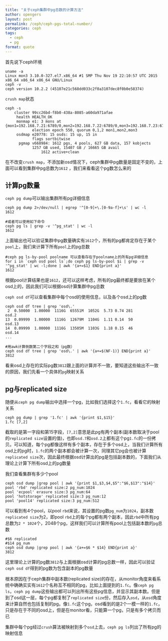 ```yaml
---
title: "关于ceph集群中pg总数的计算方法"
author: opengers
layout: post
permalink: /ceph/ceph-pgs-total-number/
categories: ceph
tags:
  - ceph
  - pg
format: quote
---
```


首先说下ceph环境    

``` shell
uname -a
Linux mon3 3.10.0-327.el7.x86_64 #1 SMP Thu Nov 19 22:10:57 UTC 2015 x86_64 x86_64 x86_64 GNU/Linux
ceph -v
ceph version 10.2.2 (45107e21c568dd033c2f0a3107dec8f0b0e58374)
```

`crush map`状态      

``` shell
ceph -s
    cluster 99cc26bd-f8b0-438a-8085-a60da971afae
     health HEALTH_OK
     monmap e1: 3 mons at {mon1=192.168.7.21:6789/0,mon2=192.168.7.22:6789/0,mon3=192.168.7.23:6789/0}
            election epoch 550, quorum 0,1,2 mon1,mon2,mon3
     osdmap e20778: 15 osds: 15 up, 15 in
            flags sortbitwise
      pgmap v668984: 1612 pgs, 4 pools, 627 GB data, 157 kobjects
            1257 GB used, 15407 GB / 16665 GB avail
                1612 active+clean
```

在不改变`crush map`，不添加新osd情况下，ceph集群中pg数量是固定不变的，上面可以看到集群中pg总数为`1612` ，我们来看看这个pg数怎么来的       

## 计算pg数量  

`ceph pg dump`可以输出集群所有pg详细信息   

``` shell
ceph pg dump 2>/dev/null | egrep '^[0-9]+\.[0-9a-f]+\s' | wc -l
1612

#或者可以使用如下命令
ceph pg ls | grep -v '^pg_stat' | wc -l
1612
```

上面输出也可以验证集群中pg数量确实有`1612`个，所有的pg都肯定存在于某个`pool`上，我们来计算下所有`pool`上的pg总数  
``` shell
#ceph pg ls-by-pool poolname 可以查看存在于poolname上的所有pg详细信息
for i in `ceph osd pool ls`;do ceph pg ls-by-pool $i | grep -v '^pg_stat' | wc -l;done | awk '{a+=$1} END{print a}'
1612
```

根据pool计算结果也是`1612`，还可以这样考虑，所有的pg最终都是要放在某个osd上的，因此我们可以根据osd计算集群中pg总数   

`ceph osd df`可以查看集群中每个osd的使用信息，以及各个osd上的pg数     

``` shell
ceph osd df tree | grep 'osd\.'
 2  0.50000  1.00000  1116G  65551M  1052G  5.73 0.74 281             osd.2  
13  0.09999  1.00000  1116G  12679M  1104G  1.11 0.14  50             osd.13 
14  0.09999  1.00000  1116G  13505M  1103G  1.18 0.15  46             osd.14
...

#用awk计算倒数第二个字段之和（pg数）
ceph osd df tree | grep 'osd\.' | awk '{a+=$(NF-1)} END{print a}'
3812
```

看来osd上存在的实际pg数`3812`跟上面的计算并不一致，要知道这些输出不一致的原因，我们先看一个具体的`pg`映射关系    

## pg与replicated size   

随便从`ceph pg dump`输出中选择一个pg，比如我们选择这个`1.fc`，看看它的映射关系  
  
``` shell
ceph pg dump | grep '1.fc' | awk '{print $1,$15}'
1.fc [7,2]
```

截取的是第一字段和第15字段，`[7,2]`意思是此pg有两个副本(副本数取决于pool的`replicated size`设置的值)，也即`osd.7`和`osd.2`上都有这个pg`1.fc`的一份拷贝。可以知道，每个pg都像这样有多个副本，存在于多个osd上，当我们计算所有osd上的pg时，`1.fc`的两个副本都会被计算一次，同理其它pg会也被计算`replicated size`次，因此最终根据osd计算出的pg是包括副本数的，下面我们从理论上计算下所有osd上的pg数量    

我们查看集群有多少个pool    

``` shell
ceph osd dump |grep pool | awk '{print $1,$3,$4,$5":"$6,$13":"$14}'
pool 'rbd' replicated size:2 pg_num:1024
pool 'ecpool' erasure size:3 pg_num:64
pool 'hotstorage' replicated size:3 pg_num:12
pool 'pool14' replicated size:3 pg_num:512
``` 

可以看到有4个pool，以pool `rbd`来说，其设置的pg数`pg_num`为`1024`，副本数`replicated size`为2，即pool `rbd`上的每个pg都有两个副本，因此`rbd`中所有pg总数为`2 * 1024`个，2048个pg，这样我们可以计算所有pool上包括副本数的`pg`总数    

``` shell
#$6 replicated
#$14 pg_num
ceph osd dump |grep pool | awk '{a+=$6 * $14} END{print a}'
3812
```

这里理论上计算的pg数`3812`与上面根据osd计算的pg总数一样，因此可以验证`ceph osd df`得到的pg数为包含副本的pg数量  

根本原因在于ceph集群中副本数(replicated size)的存在，从monitor角度来看系统中确确实实有`1612`个名称互不相同的pg，比如上面提到的`1.fc`。像`ceph pg ls`，`ceph pg dump`这些输出都可以列出所有这些pg信息，并显示其副本数。但是到了osd这一层，每个pg都复制了`replicated size`份，然后存入`osd`，从`osd`角度来计算自然也包括复制的pg。像`1.fc`这个pg，osd看到的是2个一模一样的`1.fc`，只是存在于不同的osd上，但是在monitor看，只能算一个pg，只是有多个拷贝而已   

集群中每个pg经过`crush`算法被映射到多个`osd`上去，`ceph pg ls`列出了所有pg的映射信息    

   



